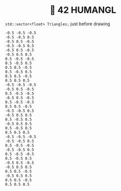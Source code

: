 <h1 align="center">📖 42 HUMANGL</h1>

`std::vector<float> Triangles;` just before drawing

```
-0.5 -0.5 -0.5
-0.5 -0.5 0.5
-0.5 0.5 -0.5
-0.5 -0.5 0.5
-0.5 0.5 -0.5
-0.5 0.5 0.5
0.5 -0.5 -0.5
0.5 -0.5 0.5
0.5 0.5 -0.5
0.5 -0.5 0.5
0.5 0.5 -0.5
0.5 0.5 0.5
-0.5 -0.5 -0.5
-0.5 0.5 -0.5
0.5 -0.5 -0.5
-0.5 0.5 -0.5
0.5 -0.5 -0.5
0.5 0.5 -0.5
-0.5 -0.5 0.5
-0.5 0.5 0.5
0.5 -0.5 0.5
-0.5 0.5 0.5
0.5 -0.5 0.5
0.5 0.5 0.5
-0.5 -0.5 -0.5
-0.5 -0.5 0.5
0.5 -0.5 -0.5
-0.5 -0.5 0.5
0.5 -0.5 -0.5
0.5 -0.5 0.5
-0.5 0.5 -0.5
-0.5 0.5 0.5
0.5 0.5 -0.5
-0.5 0.5 0.5
0.5 0.5 -0.5
0.5 0.5 0.5
```